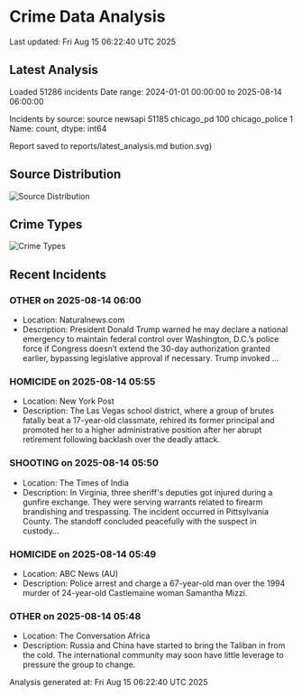 # Crime Data Analysis
Last updated: Fri Aug 15 06:22:40 UTC 2025

## Latest Analysis

Loaded 51286 incidents
Date range: 2024-01-01 00:00:00 to 2025-08-14 06:00:00

Incidents by source:
source
newsapi           51185
chicago_pd          100
chicago_police        1
Name: count, dtype: int64

Report saved to reports/latest_analysis.md
bution.svg)

## Source Distribution
![Source Distribution](images/source_distribution.svg)

## Crime Types
![Crime Types](images/crime_types.svg)

## Recent Incidents

### OTHER on 2025-08-14 06:00
- Location: Naturalnews.com
- Description: President Donald Trump warned he may declare a national emergency to maintain federal control over Washington, D.C.’s police force if Congress doesn’t extend the 30-day authorization granted earlier, bypassing legislative approval if necessary. Trump invoked …


### HOMICIDE on 2025-08-14 05:55
- Location: New York Post
- Description: The Las Vegas school district, where a group of brutes fatally beat a 17-year-old classmate, rehired its former principal and promoted her to a higher administrative position after her abrupt retirement following backlash over the deadly attack.


### SHOOTING on 2025-08-14 05:50
- Location: The Times of India
- Description: In Virginia, three sheriff's deputies got injured during a gunfire exchange. They were serving warrants related to firearm brandishing and trespassing. The incident occurred in Pittsylvania County. The standoff concluded peacefully with the suspect in custody…


### HOMICIDE on 2025-08-14 05:49
- Location: ABC News (AU)
- Description: Police arrest and charge a 67-year-old man over the 1994 murder of 24-year-old Castlemaine woman Samantha Mizzi.


### OTHER on 2025-08-14 05:48
- Location: The Conversation Africa
- Description: Russia and China have started to bring the Taliban in from the cold. The international community may soon have little leverage to pressure the group to change.

Analysis generated at: Fri Aug 15 06:22:40 UTC 2025
